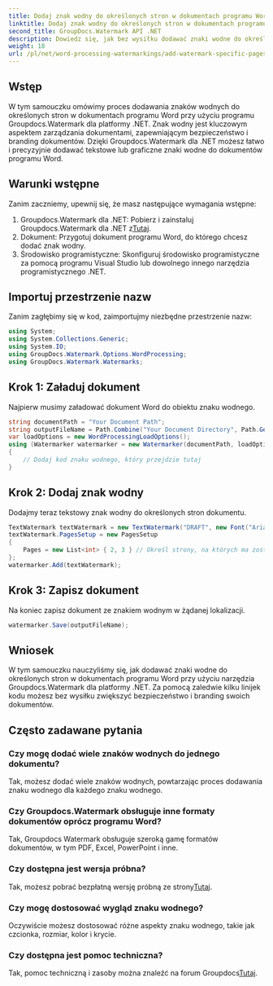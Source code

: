 ```yaml
---
title: Dodaj znak wodny do określonych stron w dokumentach programu Word
linktitle: Dodaj znak wodny do określonych stron w dokumentach programu Word
second_title: GroupDocs.Watermark API .NET
description: Dowiedz się, jak bez wysiłku dodawać znaki wodne do określonych stron w dokumentach programu Word przy użyciu narzędzia Groupdocs dla platformy .NET. Zwiększ bezpieczeństwo dokumentów i branding.
weight: 18
url: /pl/net/word-processing-watermarkings/add-watermark-specific-pages-word-docs/
---
```

## Wstęp
W tym samouczku omówimy proces dodawania znaków wodnych do określonych stron w dokumentach programu Word przy użyciu programu Groupdocs.Watermark dla platformy .NET. Znak wodny jest kluczowym aspektem zarządzania dokumentami, zapewniającym bezpieczeństwo i branding dokumentów. Dzięki Groupdocs.Watermark dla .NET możesz łatwo i precyzyjnie dodawać tekstowe lub graficzne znaki wodne do dokumentów programu Word.
## Warunki wstępne
Zanim zaczniemy, upewnij się, że masz następujące wymagania wstępne:
1.  Groupdocs.Watermark dla .NET: Pobierz i zainstaluj Groupdocs.Watermark dla .NET z[Tutaj](https://releases.groupdocs.com/Watermark/net/).
2. Dokument: Przygotuj dokument programu Word, do którego chcesz dodać znak wodny.
3. Środowisko programistyczne: Skonfiguruj środowisko programistyczne za pomocą programu Visual Studio lub dowolnego innego narzędzia programistycznego .NET.

## Importuj przestrzenie nazw
Zanim zagłębimy się w kod, zaimportujmy niezbędne przestrzenie nazw:
```csharp
using System;
using System.Collections.Generic;
using System.IO;
using GroupDocs.Watermark.Options.WordProcessing;
using GroupDocs.Watermark.Watermarks;
```
## Krok 1: Załaduj dokument
Najpierw musimy załadować dokument Word do obiektu znaku wodnego.
```csharp
string documentPath = "Your Document Path";
string outputFileName = Path.Combine("Your Document Directory", Path.GetFileName(documentPath));
var loadOptions = new WordProcessingLoadOptions();
using (Watermarker watermarker = new Watermarker(documentPath, loadOptions))
{
    // Dodaj kod znaku wodnego, który przejdzie tutaj
}
```
## Krok 2: Dodaj znak wodny
Dodajmy teraz tekstowy znak wodny do określonych stron dokumentu.
```csharp
TextWatermark textWatermark = new TextWatermark("DRAFT", new Font("Arial", 42));
textWatermark.PagesSetup = new PagesSetup
{
    Pages = new List<int> { 2, 3 } // Określ strony, na których ma zostać dodany znak wodny
};
watermarker.Add(textWatermark);
```
## Krok 3: Zapisz dokument
Na koniec zapisz dokument ze znakiem wodnym w żądanej lokalizacji.
```csharp
watermarker.Save(outputFileName);
```

## Wniosek
W tym samouczku nauczyliśmy się, jak dodawać znaki wodne do określonych stron w dokumentach programu Word przy użyciu narzędzia Groupdocs.Watermark dla platformy .NET. Za pomocą zaledwie kilku linijek kodu możesz bez wysiłku zwiększyć bezpieczeństwo i branding swoich dokumentów.
## Często zadawane pytania
### Czy mogę dodać wiele znaków wodnych do jednego dokumentu?
Tak, możesz dodać wiele znaków wodnych, powtarzając proces dodawania znaku wodnego dla każdego znaku wodnego.
### Czy Groupdocs.Watermark obsługuje inne formaty dokumentów oprócz programu Word?
Tak, Groupdocs Watermark obsługuje szeroką gamę formatów dokumentów, w tym PDF, Excel, PowerPoint i inne.
### Czy dostępna jest wersja próbna?
 Tak, możesz pobrać bezpłatną wersję próbną ze strony[Tutaj](https://releases.groupdocs.com/).
### Czy mogę dostosować wygląd znaku wodnego?
Oczywiście możesz dostosować różne aspekty znaku wodnego, takie jak czcionka, rozmiar, kolor i krycie.
### Czy dostępna jest pomoc techniczna?
 Tak, pomoc techniczną i zasoby można znaleźć na forum Groupdocs[Tutaj](https://forum.groupdocs.com/c/watermark/19).